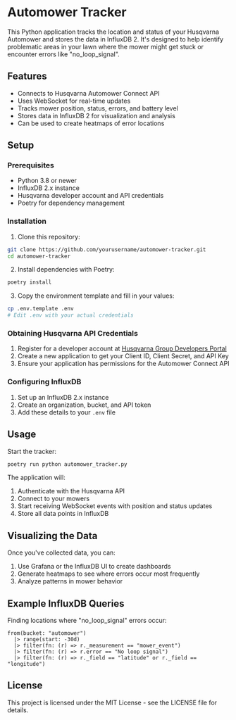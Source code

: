 # Automower Tracker

This Python application tracks the location and status of your Husqvarna Automower and stores the data in InfluxDB 2. It's designed to help identify problematic areas in your lawn where the mower might get stuck or encounter errors like "no_loop_signal".

## Features

- Connects to Husqvarna Automower Connect API
- Uses WebSocket for real-time updates
- Tracks mower position, status, errors, and battery level
- Stores data in InfluxDB 2 for visualization and analysis
- Can be used to create heatmaps of error locations

## Setup

### Prerequisites

- Python 3.8 or newer
- InfluxDB 2.x instance
- Husqvarna developer account and API credentials
- Poetry for dependency management

### Installation

1. Clone this repository:
```bash
git clone https://github.com/yourusername/automower-tracker.git
cd automower-tracker
```

2. Install dependencies with Poetry:
```bash
poetry install
```

3. Copy the environment template and fill in your values:
```bash
cp .env.template .env
# Edit .env with your actual credentials
```

### Obtaining Husqvarna API Credentials

1. Register for a developer account at [Husqvarna Group Developers Portal](https://developer.husqvarnagroup.cloud/)
2. Create a new application to get your Client ID, Client Secret, and API Key
3. Ensure your application has permissions for the Automower Connect API

### Configuring InfluxDB

1. Set up an InfluxDB 2.x instance
2. Create an organization, bucket, and API token
3. Add these details to your `.env` file

## Usage

Start the tracker:

```bash
poetry run python automower_tracker.py
```

The application will:
1. Authenticate with the Husqvarna API
2. Connect to your mowers
3. Start receiving WebSocket events with position and status updates
4. Store all data points in InfluxDB

## Visualizing the Data

Once you've collected data, you can:

1. Use Grafana or the InfluxDB UI to create dashboards
2. Generate heatmaps to see where errors occur most frequently
3. Analyze patterns in mower behavior

## Example InfluxDB Queries

Finding locations where "no_loop_signal" errors occur:

```flux
from(bucket: "automower")
  |> range(start: -30d)
  |> filter(fn: (r) => r._measurement == "mower_event")
  |> filter(fn: (r) => r.error == "No loop signal")
  |> filter(fn: (r) => r._field == "latitude" or r._field == "longitude")
```

## License

This project is licensed under the MIT License - see the LICENSE file for details.